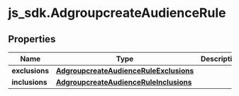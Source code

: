 # js_sdk.AdgroupcreateAudienceRule

## Properties
Name | Type | Description | Notes
------------ | ------------- | ------------- | -------------
**exclusions** | [**AdgroupcreateAudienceRuleExclusions**](AdgroupcreateAudienceRuleExclusions.md) |  | [optional] 
**inclusions** | [**AdgroupcreateAudienceRuleInclusions**](AdgroupcreateAudienceRuleInclusions.md) |  | [optional] 
